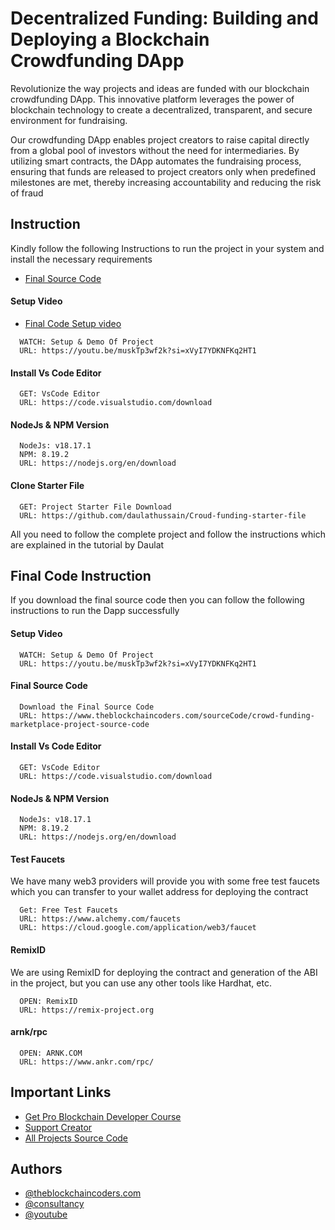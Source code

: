 # Decentralized Funding: Building and Deploying a Blockchain Crowdfunding DApp

Revolutionize the way projects and ideas are funded with our blockchain crowdfunding DApp. This innovative platform leverages the power of blockchain technology to create a decentralized, transparent, and secure environment for fundraising.

Our crowdfunding DApp enables project creators to raise capital directly from a global pool of investors without the need for intermediaries. By utilizing smart contracts, the DApp automates the fundraising process, ensuring that funds are released to project creators only when predefined milestones are met, thereby increasing accountability and reducing the risk of fraud


## Instruction

Kindly follow the following Instructions to run the project in your system and install the necessary requirements

- [Final Source Code](https://www.theblockchaincoders.com/sourceCode/crowd-funding-marketplace-project-source-code)

#### Setup Video

- [Final Code Setup video](https://youtu.be/muskTp3wf2k?si=xVyI7YDKNFKq2HT1)

```
  WATCH: Setup & Demo Of Project
  URL: https://youtu.be/muskTp3wf2k?si=xVyI7YDKNFKq2HT1
```

#### Install Vs Code Editor

```
  GET: VsCode Editor
  URL: https://code.visualstudio.com/download
```

#### NodeJs & NPM Version

```
  NodeJs: v18.17.1
  NPM: 8.19.2
  URL: https://nodejs.org/en/download
```

#### Clone Starter File

```
  GET: Project Starter File Download
  URL: https://github.com/daulathussain/Croud-funding-starter-file
```

All you need to follow the complete project and follow the instructions which are explained in the tutorial by Daulat

## Final Code Instruction

If you download the final source code then you can follow the following instructions to run the Dapp successfully

#### Setup Video

```
  WATCH: Setup & Demo Of Project
  URL: https://youtu.be/muskTp3wf2k?si=xVyI7YDKNFKq2HT1
```

#### Final Source Code

```
  Download the Final Source Code
  URL: https://www.theblockchaincoders.com/sourceCode/crowd-funding-marketplace-project-source-code
```

#### Install Vs Code Editor

```
  GET: VsCode Editor
  URL: https://code.visualstudio.com/download
```

#### NodeJs & NPM Version

```
  NodeJs: v18.17.1
  NPM: 8.19.2
  URL: https://nodejs.org/en/download
```

#### Test Faucets

We have many web3 providers will provide you with some free test faucets which you can transfer to your wallet address for deploying the contract

```
  Get: Free Test Faucets
  URL: https://www.alchemy.com/faucets
  URL: https://cloud.google.com/application/web3/faucet
```

#### RemixID

We are using RemixID for deploying the contract and generation of the ABI in the project, but you can use any other tools like Hardhat, etc.

```
  OPEN: RemixID
  URL: https://remix-project.org
```

#### arnk/rpc

```
  OPEN: ARNK.COM
  URL: https://www.ankr.com/rpc/
```

## Important Links

- [Get Pro Blockchain Developer Course](https://www.theblockchaincoders.com/pro-nft-marketplace)
- [Support Creator](https://bit.ly/Support-Creator)
- [All Projects Source Code](https://www.theblockchaincoders.com/SourceCode)

## Authors

- [@theblockchaincoders.com](https://www.theblockchaincoders.com/)
- [@consultancy](https://www.theblockchaincoders.com/consultancy)
- [@youtube](https://www.youtube.com/@daulathussain)

